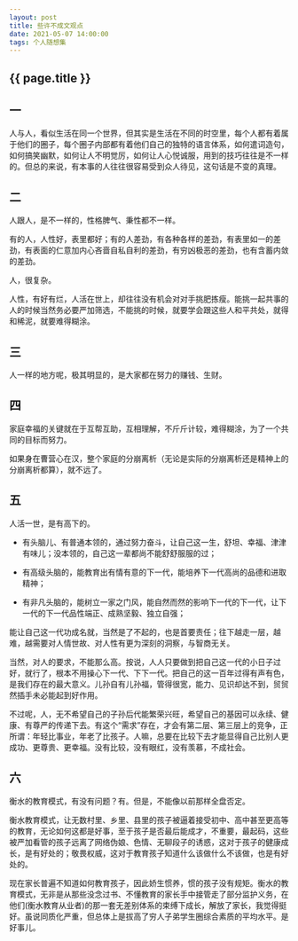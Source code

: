 ```yaml
---
layout: post
title: 些许不成文观点
date: 2021-05-07 14:00:00
tags: 个人随想集
--- 
```


<h2>{{ page.title }}</h2>

## 一
人与人，看似生活在同一个世界，但其实是生活在不同的时空里，每个人都有着属于他们的圈子，每个圈子内部都有着他们自己的独特的语言体系，如何遣词造句，如何搞笑幽默，如何让人不明觉厉，如何让人心悦诚服，用到的技巧往往是不一样的。但总的来说，有本事的人往往很容易受到众人待见，这句话是不变的真理。

## 二
人跟人，是不一样的，性格脾气、秉性都不一样。

有的人，人性好，表里都好；有的人差劲，有各种各样的差劲，有表里如一的差劲，有表面的仁意加内心吝啬自私自利的差劲，有穷凶极恶的差劲，也有含蓄内敛的差劲。

人，很复杂。

人性，有好有烂，人活在世上，却往往没有机会对对手挑肥拣瘦。能挑一起共事的人的时候当然务必要严加筛选，不能挑的时候，就要学会跟这些人和平共处，就得和稀泥，就要难得糊涂。

## 三
人一样的地方呢，极其明显的，是大家都在努力的赚钱、生财。

## 四

家庭幸福的关键就在于互帮互助，互相理解，不斤斤计较，难得糊涂，为了一个共同的目标而努力。

如果身在曹营心在汉，整个家庭的分崩离析（无论是实际的分崩离析还是精神上的分崩离析都算），就不远了。

## 五

人活一世，是有高下的。

* 有头脑儿、有普通本领的，通过努力奋斗，让自己这一生，舒坦、幸福、津津有味儿；没本领的，自己这一辈都尚不能舒舒服服的过；

* 有高级头脑的，能教育出有情有意的下一代，能培养下一代高尚的品德和进取精神；

* 有非凡头脑的，能树立一家之门风，能自然而然的影响下一代的下一代，让下一代的下一代品性端正、成熟坚毅、独立自强；

能让自己这一代功成名就，当然是了不起的，也是首要责任；往下越走一层，越难，越需要对人情世故、对人性有更为深刻的洞察，与智商无关。

当然，对人的要求，不能那么高。按说，人人只要做到把自己这一代的小日子过好，就行了，根本不用操心下一代、下下一代。把自己的这一百年过得有声有色，是我们存在的最大意义。儿孙自有儿孙福，管得很宽，能力、见识却达不到，贸贸然插手未必能起到好作用。

不过呢，人，无不希望自己的子孙后代能繁荣兴旺，希望自己的基因可以永续、健康、有尊严的传递下去。有这个“需求”存在，才会有第二层、第三层上的竞争，正所谓：年轻比事业，年老了比孩子。人嘛，总要在比较下去才能显得自己比别人更成功、更尊贵、更幸福。没有比较，没有眼红，没有羡慕，不成社会。

## 六

衡水的教育模式，有没有问题？有。但是，不能像以前那样全盘否定。

衡水教育模式，让无数村里、乡里、县里的孩子被逼着接受初中、高中甚至更高等的教育，无论如何这都是好事，至于孩子是否最后能成才，不重要，最起码，这些被严加看管的孩子远离了网络伪娘、色情、无聊段子的诱惑，这对于孩子的健康成长，是有好处的；敬畏权威，这对于教育孩子知道什么该做什么不该做，也是有好处的。

现在家长普遍不知道如何教育孩子，因此娇生惯养，惯的孩子没有规矩。衡水的教育模式，无非是从那些没念过书、不懂教育的家长手中接管走了部分监护义务，在他们(衡水教育从业者)的那一套无差别体系的束缚下成长，解放了家长，我觉得挺好。虽说同质化严重，但总体上是拔高了穷人子弟学生圈综合素质的平均水平。是好事儿。